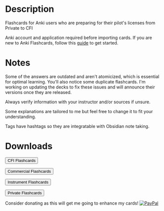 # Description
Flashcards for Anki users who are preparing for their pilot's licenses from Private to CFI

Anki account and application required before importing cards. If you are new to Anki Flashcards, follow this [guide](https://docs.ankiweb.net/getting-started.html) to get started. 

# Notes

Some of the answers are outdated and aren't atomicized, which is essential for optimal learning. You'll also notice some duplicate flashcards. I'm working on updating the decks to fix these issues and will announce their versions once they are released. 

Always verify information with your instructor and/or sources if unsure.

Some explanations are tailored to me but feel free to change it to fit your understanding.

Tags have hashtags so they are integratable with Obsidian note taking.
# Downloads
<p>
<a href="https://github.com/mmngtb/Anki-Aviation-Flashcards-PPL-CFI/raw/refs/heads/main/CFI%20Flashcards.apkg" download>
  <button>CFI Flashcards</button>
</a>
</p>
<p>
<a href="https://github.com/mmngtb/Anki-Aviation-Flashcards-PPL-CFI/raw/refs/heads/main/Commercial%20Flashcards.apkg" download>
  <button>Commercial Flashcards</button>
</a>
</p>
<p>
<a href="https://github.com/mmngtb/Anki-Aviation-Flashcards-PPL-CFI/raw/refs/heads/main/Instrument%20Rating%20Flashcards.apkg" download>
  <button>Instrument Flashcards</button>
</a>
</p>
<p>
<a href="https://github.com/mmngtb/Anki-Aviation-Flashcards-PPL-CFI/raw/refs/heads/main/Private%20Pilot%20Flashcards.apkg" download>
  <button>Private Flashcards</button>
</a>
</p>

Consider donating as this will get me going to enhance my cards!
[![PayPal](https://img.shields.io/badge/PayPal-Support%20me-blue.svg?logo=paypal)](https://paypal.me/yourusername)
